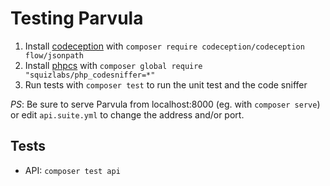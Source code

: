 # Testing Parvula

 1. Install [codeception](http://codeception.com/) with `composer require codeception/codeception flow/jsonpath`
 2. Install [phpcs](https://github.com/squizlabs/PHP_CodeSniffer) with `composer global require "squizlabs/php_codesniffer=*"`
 3. Run tests with `composer test` to run the unit test and the code sniffer

*PS*: Be sure to serve Parvula from localhost:8000 (eg. with `composer serve`) 
or edit `api.suite.yml` to change the address and/or port.


## Tests

 - API: `composer test api`

